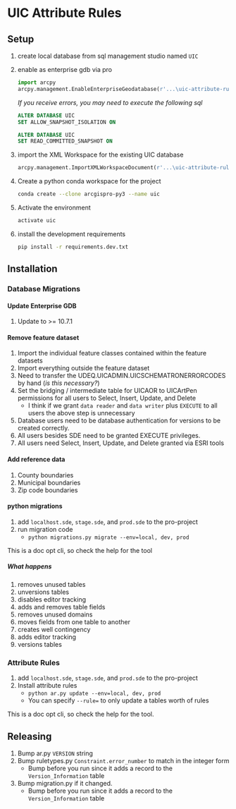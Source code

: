 # UIC Attribute Rules

## Setup

1. create local database from sql management studio named `UIC`
1. enable as enterprise gdb via pro

    ```py
    import arcpy
    arcpy.management.EnableEnterpriseGeodatabase(r'...\uic-attribute-rules\pro-project\localhost.sde', r'C:\Program Files\ESRI\License10.6\sysgen\keycodes')
    ```

    _If you receive errors, you may need to execute the following sql_

    ```sql
    ALTER DATABASE UIC
    SET ALLOW_SNAPSHOT_ISOLATION ON

    ALTER DATABASE UIC
    SET READ_COMMITTED_SNAPSHOT ON
    ```

1. import the XML Workspace for the existing UIC database

    ```py
    arcpy.management.ImportXMLWorkspaceDocument(r'...\uic-attribute-rules\pro-project\localhost.sde', r'...\uic-attribute-rules\data\UIC_STAGING.XML', 'SCHEMA_ONLY', None)
    ```

1. Create a python conda workspace for the project

    ```sh
    conda create --clone arcgispro-py3 --name uic
    ```

1. Activate the environment

    ```sh
    activate uic
    ```

1. install the development requirements

    ```sh
    pip install -r requirements.dev.txt
    ```

## Installation

### Database Migrations

#### Update Enterprise GDB

1. Update to >= 10.7.1

#### Remove feature dataset

1. Import the individual feature classes contained within the feature datasets
1. Import everything outside the feature dataset
1. Need to transfer the UDEQ.UICADMIN.UICSCHEMATRONERRORCODES by hand (_is this necessary?_)
1. Set the bridging / intermediate table for UICAOR to UICArtPen permissions for all users to Select, Insert, Update, and Delete
   - I think if we grant `data reader` and `data writer` plus `EXECUTE` to all users the above step is unnecessary
1. Database users need to be database authentication for versions to be created correctly.
1. All users besides SDE need to be granted EXECUTE privileges.
1. All users need Select, Insert, Update, and Delete granted via ESRI tools

#### Add reference data

1. County boundaries
1. Municipal boundaries
1. Zip code boundaries

#### python migrations

1. add `localhost.sde`, `stage.sde`, and `prod.sde` to the pro-project
1. run migration code
   - `python migrations.py migrate --env=local, dev, prod`

This is a doc opt cli, so check the help for the tool

##### What happens

1. removes unused tables
1. unversions tables
1. disables editor tracking
1. adds and removes table fields
1. removes unused domains
1. moves fields from one table to another
1. creates well contingency
1. adds editor tracking
1. versions tables

### Attribute Rules

1. add `localhost.sde`, `stage.sde`, and `prod.sde` to the pro-project
1. Install attribute rules
   - `python ar.py update --env=local, dev, prod`
   - You can specify `--rule=` to only update a tables worth of rules

This is a doc opt cli, so check the help for the tool.

## Releasing

1. Bump ar.py `VERSION` string
1. Bump ruletypes.py `Constraint.error_number` to match in the integer form
   - Bump before you run since it adds a record to the `Version_Information` table
1. Bump migration.py if it changed.
   - Bump before you run since it adds a record to the `Version_Information` table
